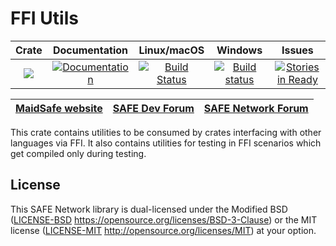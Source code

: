 # FFI Utils

|Crate|Documentation|Linux/macOS|Windows|Issues|
|:---:|:-----------:|:--------:|:-----:|:----:|
|[![](http://meritbadge.herokuapp.com/ffi_utils)](https://crates.io/crates/ffi_utils)|[![Documentation](https://docs.rs/ffi_utils/badge.svg)](https://docs.rs/ffi_utils)|[![Build Status](https://travis-ci.com/maidsafe/ffi_utils.svg?branch=master)](https://travis-ci.com/maidsafe/ffi_utils)|[![Build status](https://ci.appveyor.com/api/projects/status/ex53u3atx6sqm9f2/branch/master?svg=true)](https://ci.appveyor.com/project/MaidSafe-QA/ffi-utils-u7qyi/branch/master)|[![Stories in Ready](https://badge.waffle.io/maidsafe/ffi_utils.png?label=ready&title=Ready)](https://waffle.io/maidsafe/ffi_utils)|

| [MaidSafe website](https://maidsafe.net) | [SAFE Dev Forum](https://forum.safedev.org) | [SAFE Network Forum](https://safenetforum.org) |
|:----------------------------------------:|:-------------------------------------------:|:----------------------------------------------:|

This crate contains utilities to be consumed by crates interfacing with other languages via FFI. It also contains utilities for testing in FFI scenarios which get compiled only during testing.

## License

This SAFE Network library is dual-licensed under the Modified BSD ([LICENSE-BSD](LICENSE-BSD) https://opensource.org/licenses/BSD-3-Clause) or the MIT license ([LICENSE-MIT](LICENSE-MIT) http://opensource.org/licenses/MIT) at your option.
